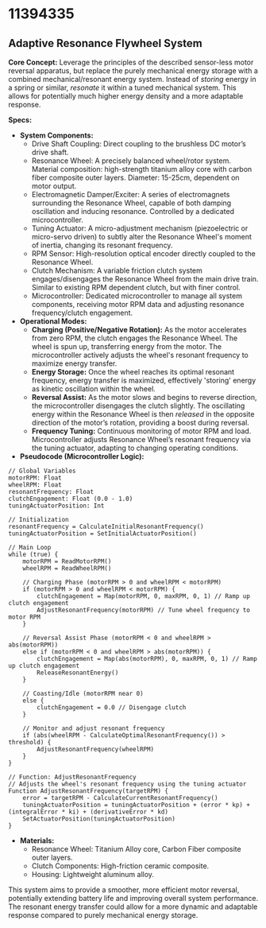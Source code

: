 # 11394335

## Adaptive Resonance Flywheel System

**Core Concept:** Leverage the principles of the described sensor-less motor reversal apparatus, but replace the purely mechanical energy storage with a combined mechanical/resonant energy system. Instead of *storing* energy in a spring or similar, *resonate* it within a tuned mechanical system. This allows for potentially much higher energy density and a more adaptable response.

**Specs:**

*   **System Components:**
    *   Drive Shaft Coupling: Direct coupling to the brushless DC motor’s drive shaft.
    *   Resonance Wheel: A precisely balanced wheel/rotor system. Material composition: high-strength titanium alloy core with carbon fiber composite outer layers. Diameter: 15-25cm, dependent on motor output.
    *   Electromagnetic Damper/Exciter: A series of electromagnets surrounding the Resonance Wheel, capable of both damping oscillation and inducing resonance. Controlled by a dedicated microcontroller.
    *   Tuning Actuator: A micro-adjustment mechanism (piezoelectric or micro-servo driven) to subtly alter the Resonance Wheel's moment of inertia, changing its resonant frequency.
    *   RPM Sensor: High-resolution optical encoder directly coupled to the Resonance Wheel.
    *   Clutch Mechanism: A variable friction clutch system engages/disengages the Resonance Wheel from the main drive train. Similar to existing RPM dependent clutch, but with finer control.
    *   Microcontroller: Dedicated microcontroller to manage all system components, receiving motor RPM data and adjusting resonance frequency/clutch engagement.
*   **Operational Modes:**
    *   **Charging (Positive/Negative Rotation):** As the motor accelerates from zero RPM, the clutch engages the Resonance Wheel. The wheel is spun up, transferring energy from the motor. The microcontroller actively adjusts the wheel's resonant frequency to maximize energy transfer.
    *   **Energy Storage:** Once the wheel reaches its optimal resonant frequency, energy transfer is maximized, effectively 'storing' energy as kinetic oscillation within the wheel.
    *   **Reversal Assist:** As the motor slows and begins to reverse direction, the microcontroller disengages the clutch slightly. The oscillating energy within the Resonance Wheel is then *released* in the opposite direction of the motor’s rotation, providing a boost during reversal.
    *   **Frequency Tuning:** Continuous monitoring of motor RPM and load.  Microcontroller adjusts Resonance Wheel’s resonant frequency via the tuning actuator, adapting to changing operating conditions.
*   **Pseudocode (Microcontroller Logic):**

```pseudocode
// Global Variables
motorRPM: Float
wheelRPM: Float
resonantFrequency: Float
clutchEngagement: Float (0.0 - 1.0)
tuningActuatorPosition: Int

// Initialization
resonantFrequency = CalculateInitialResonantFrequency()
tuningActuatorPosition = SetInitialActuatorPosition()

// Main Loop
while (true) {
    motorRPM = ReadMotorRPM()
    wheelRPM = ReadWheelRPM()

    // Charging Phase (motorRPM > 0 and wheelRPM < motorRPM)
    if (motorRPM > 0 and wheelRPM < motorRPM) {
        clutchEngagement = Map(motorRPM, 0, maxRPM, 0, 1) // Ramp up clutch engagement
        AdjustResonantFrequency(motorRPM) // Tune wheel frequency to motor RPM
    }

    // Reversal Assist Phase (motorRPM < 0 and wheelRPM > abs(motorRPM))
    else if (motorRPM < 0 and wheelRPM > abs(motorRPM)) {
        clutchEngagement = Map(abs(motorRPM), 0, maxRPM, 0, 1) // Ramp up clutch engagement
        ReleaseResonantEnergy()
    }

    // Coasting/Idle (motorRPM near 0)
    else {
        clutchEngagement = 0.0 // Disengage clutch
    }

    // Monitor and adjust resonant frequency
    if (abs(wheelRPM - CalculateOptimalResonantFrequency()) > threshold) {
        AdjustResonantFrequency(wheelRPM)
    }
}

// Function: AdjustResonantFrequency
// Adjusts the wheel's resonant frequency using the tuning actuator
Function AdjustResonantFrequency(targetRPM) {
    error = targetRPM - CalculateCurrentResonantFrequency()
    tuningActuatorPosition = tuningActuatorPosition + (error * kp) + (integralError * ki) + (derivativeError * kd)
    SetActuatorPosition(tuningActuatorPosition)
}
```

*   **Materials:**
    *   Resonance Wheel: Titanium Alloy core, Carbon Fiber composite outer layers.
    *   Clutch Components: High-friction ceramic composite.
    *   Housing: Lightweight aluminum alloy.

This system aims to provide a smoother, more efficient motor reversal, potentially extending battery life and improving overall system performance. The resonant energy transfer could allow for a more dynamic and adaptable response compared to purely mechanical energy storage.